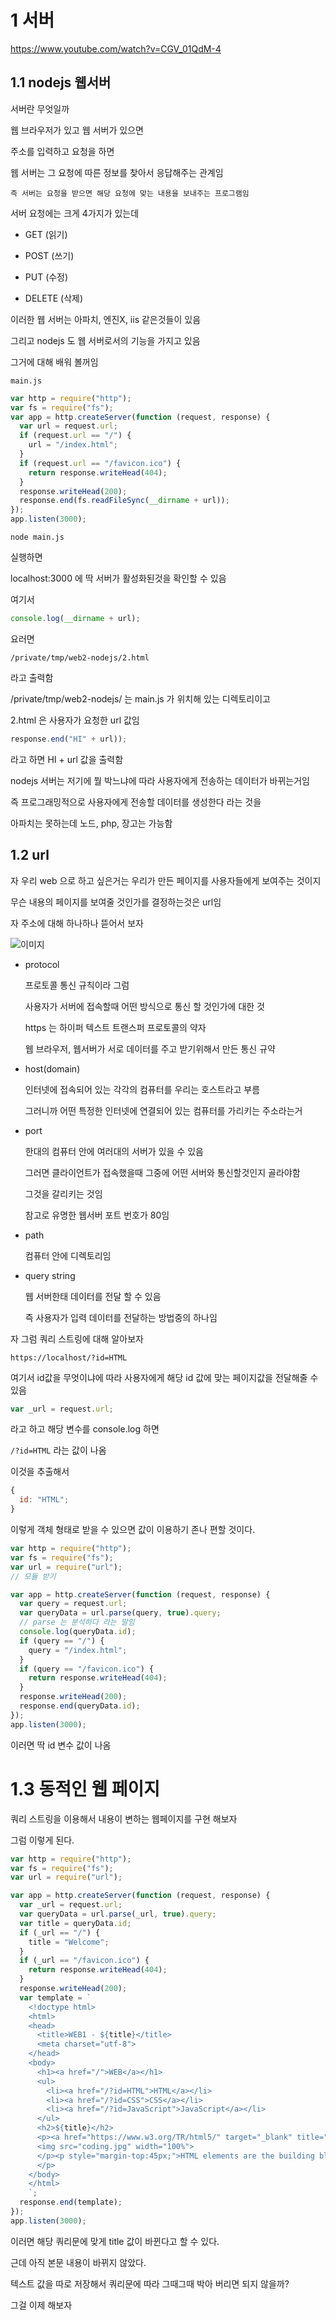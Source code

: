# 1 서버

https://www.youtube.com/watch?v=CGV_01QdM-4

## 1.1 nodejs 웹서버

서버란 무엇일까

웹 브라우저가 있고 웹 서버가 있으면

주소를 입력하고 요청을 하면

웹 서버는 그 요청에 따른 정보를 찾아서 응답해주는 관계임

    즉 서버는 요청을 받으면 해당 요청에 맞는 내용을 보내주는 프로그램임

서버 요청에는 크게 4가지가 있는데

- GET (읽기)

- POST (쓰기)

- PUT (수정)

- DELETE (삭제)

이러한 웹 서버는 아파치, 엔진X, iis 같은것들이 있음

그리고 nodejs 도 웹 서버로서의 기능을 가지고 있음

그거에 대해 배워 볼꺼임

`main.js`

```js
var http = require("http");
var fs = require("fs");
var app = http.createServer(function (request, response) {
  var url = request.url;
  if (request.url == "/") {
    url = "/index.html";
  }
  if (request.url == "/favicon.ico") {
    return response.writeHead(404);
  }
  response.writeHead(200);
  response.end(fs.readFileSync(__dirname + url));
});
app.listen(3000);
```

```
node main.js
```

실행하면

localhost:3000 에 딱 서버가 활성화된것을 확인할 수 있음

여기서

```js
console.log(__dirname + url);
```

요러면

`/private/tmp/web2-nodejs/2.html`

라고 출력함

/private/tmp/web2-nodejs/ 는 main.js 가 위치해 있는 디렉토리이고

2.html 은 사용자가 요청한 url 값임

```js
response.end("HI" + url));
```

라고 하면 HI + url 값을 출력함

nodejs 서버는 저기에 뭘 박느냐에 따라 사용자에게 전송하는 데이터가 바뀌는거임

즉 프로그래밍적으로 사용자에게 전송할 데이터를 생성한다 라는 것을

아파치는 못하는데 노드, php, 장고는 가능함

## 1.2 url

자 우리 web 으로 하고 싶은거는 우리가 만든 페이지를 사용자들에게 보여주는 것이지

무슨 내용의 페이지를 보여줄 것인가를 결정하는것은 url임

자 주소에 대해 하나하나 뜯어서 보자

![이미지](/md/img/url.png)

- protocol

  프로토콜 통신 규칙이라 그럼

  사용자가 서버에 접속할때 어떤 방식으로 통신 할 것인가에 대한 것

  https 는 하이퍼 텍스트 트랜스퍼 프로토콜의 약자

  웹 브라우저, 웹서버가 서로 데이터를 주고 받기위해서 만든 통신 규약

- host(domain)

  인터넷에 접속되어 있는 각각의 컴퓨터를 우리는 호스트라고 부름

  그러니까 어떤 특정한 인터넷에 연결되어 있는 컴퓨터를 가리키는 주소라는거

- port

  한대의 컴퓨터 안에 여러대의 서버가 있을 수 있음

  그러면 클라이언트가 접속했을때 그중에 어떤 서버와 통신할것인지 골라야함

  그것을 갈리키는 것임

  참고로 유명한 웹서버 포트 번호가 80임

- path

  컴퓨터 안에 디렉토리임

- query string

  웹 서버한태 데이터를 전달 할 수 있음

  즉 사용자가 입력 데이터를 전달하는 방법중의 하나임

자 그럼 쿼리 스트링에 대해 알아보자

```
https://localhost/?id=HTML
```

여기서 id값을 무엇이냐에 따라 사용자에게 해당 id 값에 맞는 페이지값을 전달해줄 수 있음

```js
var _url = request.url;
```

라고 하고 해당 변수를 console.log 하면

`/?id=HTML` 라는 값이 나옴

이것을 추출해서

```js
{
  id: "HTML";
}
```

이렇게 객체 형태로 받을 수 있으면 값이 이용하기 존나 편할 것이다.

```js
var http = require("http");
var fs = require("fs");
var url = require("url");
// 모듈 받기

var app = http.createServer(function (request, response) {
  var query = request.url;
  var queryData = url.parse(query, true).query;
  // parse 는 분석하다 라는 말임
  console.log(queryData.id);
  if (query == "/") {
    query = "/index.html";
  }
  if (query == "/favicon.ico") {
    return response.writeHead(404);
  }
  response.writeHead(200);
  response.end(queryData.id);
});
app.listen(3000);
```

이러면 딱 id 변수 값이 나옴

# 1.3 동적인 웹 페이지

쿼리 스트링을 이용해서 내용이 변하는 웹페이지를 구현 해보자

그럼 이렇게 된다.

```js
var http = require("http");
var fs = require("fs");
var url = require("url");

var app = http.createServer(function (request, response) {
  var _url = request.url;
  var queryData = url.parse(_url, true).query;
  var title = queryData.id;
  if (_url == "/") {
    title = "Welcome";
  }
  if (_url == "/favicon.ico") {
    return response.writeHead(404);
  }
  response.writeHead(200);
  var template = `
    <!doctype html>
    <html>
    <head>
      <title>WEB1 - ${title}</title>
      <meta charset="utf-8">
    </head>
    <body>
      <h1><a href="/">WEB</a></h1>
      <ul>
        <li><a href="/?id=HTML">HTML</a></li>
        <li><a href="/?id=CSS">CSS</a></li>
        <li><a href="/?id=JavaScript">JavaScript</a></li>
      </ul>
      <h2>${title}</h2>
      <p><a href="https://www.w3.org/TR/html5/" target="_blank" title="html5 speicification">Hypertext Markup Language (HTML)</a> is the standard markup language for <strong>creating <u>web</u> pages</strong> and web applications.Web browsers receive HTML documents from a web server or from local storage and render them into multimedia web pages. HTML describes the structure of a web page semantically and originally included cues for the appearance of the document.
      <img src="coding.jpg" width="100%">
      </p><p style="margin-top:45px;">HTML elements are the building blocks of HTML pages. With HTML constructs, images and other objects, such as interactive forms, may be embedded into the rendered page. It provides a means to create structured documents by denoting structural semantics for text such as headings, paragraphs, lists, links, quotes and other items. HTML elements are delineated by tags, written using angle brackets.
      </p>
    </body>
    </html>
    `;
  response.end(template);
});
app.listen(3000);
```

이러면 해당 쿼리문에 맞게 title 값이 바뀐다고 할 수 있다.

근데 아직 본문 내용이 바뀌지 않았다.

텍스트 값을 따로 저장해서 쿼리문에 따라 그때그때 박아 버리면 되지 않을까?

그걸 이제 해보자
